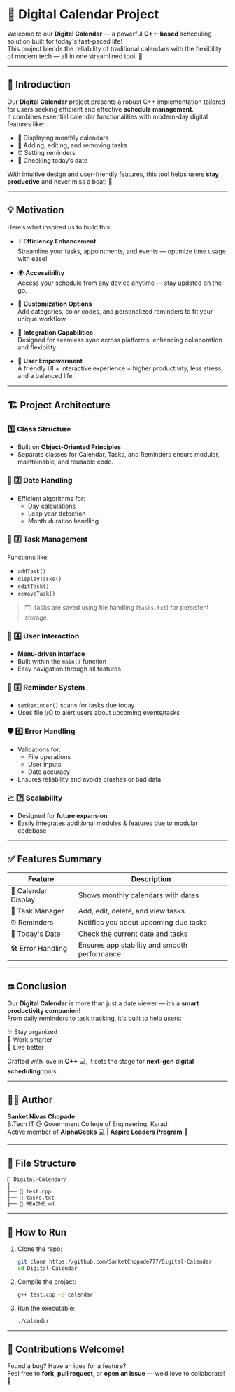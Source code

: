 # 📅 Digital Calendar Project

Welcome to our **Digital Calendar** — a powerful **C++-based** scheduling solution built for today's fast-paced life!  
This project blends the reliability of traditional calendars with the flexibility of modern tech — all in one streamlined tool. 🚀

---

## 🌟 Introduction

Our **Digital Calendar** project presents a robust C++ implementation tailored for users seeking efficient and effective **schedule management**.  
It combines essential calendar functionalities with modern-day digital features like:

- 📆 Displaying monthly calendars  
- 📝 Adding, editing, and removing tasks  
- ⏰ Setting reminders  
- 📍 Checking today’s date  

With intuitive design and user-friendly features, this tool helps users **stay productive** and never miss a beat! 🎯

---

## 💡 Motivation

Here’s what inspired us to build this:

- ⚡ **Efficiency Enhancement**  
  Streamline your tasks, appointments, and events — optimize time usage with ease!

- 🌍 **Accessibility**  
  Access your schedule from any device anytime — stay updated on the go.

- 🎨 **Customization Options**  
  Add categories, color codes, and personalized reminders to fit your unique workflow.

- 🔗 **Integration Capabilities**  
  Designed for seamless sync across platforms, enhancing collaboration and flexibility.

- 💪 **User Empowerment**  
  A friendly UI + interactive experience = higher productivity, less stress, and a balanced life.

---

## 🏗️ Project Architecture

### 1️⃣ Class Structure  
- Built on **Object-Oriented Principles**  
- Separate classes for Calendar, Tasks, and Reminders ensure modular, maintainable, and reusable code.

### 📅 2️⃣ Date Handling  
- Efficient algorithms for:  
  - Day calculations  
  - Leap year detection  
  - Month duration handling

### 🧩 3️⃣ Task Management  
Functions like:
- `addTask()`
- `displayTasks()`
- `editTask()`
- `removeTask()`

> 🗂️ Tasks are saved using file handling (`tasks.txt`) for persistent storage.

### 💬 4️⃣ User Interaction  
- **Menu-driven interface**  
- Built within the `main()` function  
- Easy navigation through all features

### 🔔 5️⃣ Reminder System  
- `setReminder()` scans for tasks due today  
- Uses file I/O to alert users about upcoming events/tasks

### 🛡️ 6️⃣ Error Handling  
- Validations for:
  - File operations  
  - User inputs  
  - Date accuracy  
- Ensures reliability and avoids crashes or bad data

### 📈 7️⃣ Scalability  
- Designed for **future expansion**  
- Easily integrates additional modules & features due to modular codebase

---

## ✅ Features Summary

| Feature             | Description                                    |
|---------------------|------------------------------------------------|
| 📆 Calendar Display | Shows monthly calendars with dates             |
| 📝 Task Manager     | Add, edit, delete, and view tasks              |
| ⏰ Reminders        | Notifies you about upcoming due tasks          |
| 📍 Today's Date     | Check the current date and tasks               |
| 🛠️ Error Handling   | Ensures app stability and smooth performance   |

---

## 🔚 Conclusion

Our **Digital Calendar** is more than just a date viewer — it’s a **smart productivity companion**!  
From daily reminders to task tracking, it's built to help users:

✨ Stay organized  
💼 Work smarter  
💖 Live better  

Crafted with love in **C++** 💻, it sets the stage for **next-gen digital scheduling** tools.

---

## 👨‍💻 Author

**Sanket Nivas Chopade**  
B.Tech IT @ Government College of Engineering, Karad  
Active member of **AlphaGeeks** 💻 | **Aspire Leaders Program** 🌟

---

## 📂 File Structure

```
📁 Digital-Calendar/
│
├── 📄 test.cpp
├── 📄 tasks.txt
├── 📄 README.md
```

---

## 🚀 How to Run

1. Clone the repo:
   ```bash
   git clone https://github.com/SanketChopade777/Digital-Calender
   cd Digital-Calendar
   ```
2. Compile the project:
   ```bash
   g++ test.cpp -o calendar
   ```
3. Run the executable:
   ```bash
   ./calendar
   ```

---

## 🙌 Contributions Welcome!

Found a bug? Have an idea for a feature?  
Feel free to **fork**, **pull request**, or **open an issue** — we’d love to collaborate! 🤝
